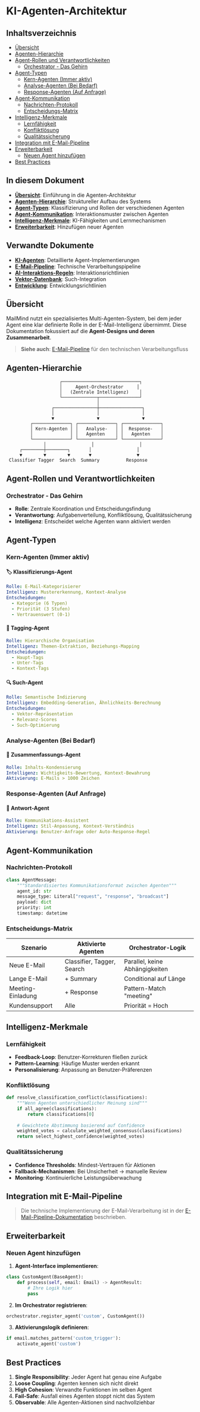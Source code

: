 # KI-Agenten-Architektur

## Inhaltsverzeichnis

- [Übersicht](#übersicht)
- [Agenten-Hierarchie](#agenten-hierarchie)
- [Agent-Rollen und Verantwortlichkeiten](#agent-rollen-und-verantwortlichkeiten)
  - [Orchestrator - Das Gehirn](#orchestrator---das-gehirn)
- [Agent-Typen](#agent-typen)
  - [Kern-Agenten (Immer aktiv)](#kern-agenten-immer-aktiv)
  - [Analyse-Agenten (Bei Bedarf)](#analyse-agenten-bei-bedarf)
  - [Response-Agenten (Auf Anfrage)](#response-agenten-auf-anfrage)
- [Agent-Kommunikation](#agent-kommunikation)
  - [Nachrichten-Protokoll](#nachrichten-protokoll)
  - [Entscheidungs-Matrix](#entscheidungs-matrix)
- [Intelligenz-Merkmale](#intelligenz-merkmale)
  - [Lernfähigkeit](#lernfähigkeit)
  - [Konfliktlösung](#konfliktlösung)
  - [Qualitätssicherung](#qualitätssicherung)
- [Integration mit E-Mail-Pipeline](#integration-mit-e-mail-pipeline)
- [Erweiterbarkeit](#erweiterbarkeit)
  - [Neuen Agent hinzufügen](#neuen-agent-hinzufügen)
- [Best Practices](#best-practices)

## In diesem Dokument

- **[Übersicht](#übersicht)**: Einführung in die Agenten-Architektur
- **[Agenten-Hierarchie](#agenten-hierarchie)**: Struktureller Aufbau des Systems
- **[Agent-Typen](#agent-typen)**: Klassifizierung und Rollen der verschiedenen Agenten
- **[Agent-Kommunikation](#agent-kommunikation)**: Interaktionsmuster zwischen Agenten
- **[Intelligenz-Merkmale](#intelligenz-merkmale)**: KI-Fähigkeiten und Lernmechanismen
- **[Erweiterbarkeit](#erweiterbarkeit)**: Hinzufügen neuer Agenten

## Verwandte Dokumente

- **[KI-Agenten](./ai-agents.md)**: Detaillierte Agent-Implementierungen
- **[E-Mail-Pipeline](./email-pipeline.md)**: Technische Verarbeitungspipeline
- **[AI-Interaktions-Regeln](./ai-interaction-rules.md)**: Interaktionsrichtlinien
- **[Vektor-Datenbank](./vector-database.md)**: Such-Integration
- **[Entwicklung](./DEVELOPMENT.md)**: Entwicklungsrichtlinien

## Übersicht

MailMind nutzt ein spezialisiertes Multi-Agenten-System, bei dem jeder Agent eine klar definierte Rolle in der E-Mail-Intelligenz übernimmt. Diese Dokumentation fokussiert auf die **Agent-Designs und deren Zusammenarbeit**.

> **Siehe auch**: [E-Mail-Pipeline](./email-pipeline.md) für den technischen Verarbeitungsfluss

## Agenten-Hierarchie

```
                    ┌─────────────────────────────┐
                    │     Agent-Orchestrator     │
                    │   (Zentrale Intelligenz)    │
                    └─────────────┬───────────────┘
                                  │
                 ┌────────────────┼────────────────┐
                 │                │                │
                 ▼                ▼                ▼
         ┌──────────────┐ ┌──────────────┐ ┌──────────────┐
         │ Kern-Agenten │ │   Analyse-   │ │  Response-   │
         │              │ │   Agenten    │ │   Agenten    │
         └──────────────┘ └──────────────┘ └──────────────┘
              │                 │                 │
     ┌────────┼────────┐       │                 │
     ▼        ▼        ▼       ▼                 ▼
 Classifier Tagger  Search  Summary          Response
```

## Agent-Rollen und Verantwortlichkeiten

### Orchestrator - Das Gehirn
- **Rolle**: Zentrale Koordination und Entscheidungsfindung
- **Verantwortung**: Aufgabenverteilung, Konfliktlösung, Qualitätssicherung
- **Intelligenz**: Entscheidet welche Agenten wann aktiviert werden

## Agent-Typen

### Kern-Agenten (Immer aktiv)

#### 🏷️ Klassifizierungs-Agent
```yaml
Rolle: E-Mail-Kategorisierer
Intelligenz: Mustererkennung, Kontext-Analyse
Entscheidungen:
  - Kategorie (6 Typen)
  - Priorität (3 Stufen)
  - Vertrauenswert (0-1)
```

#### 🔖 Tagging-Agent
```yaml
Rolle: Hierarchische Organisation
Intelligenz: Themen-Extraktion, Beziehungs-Mapping
Entscheidungen:
  - Haupt-Tags
  - Unter-Tags
  - Kontext-Tags
```

#### 🔍 Such-Agent
```yaml
Rolle: Semantische Indizierung
Intelligenz: Embedding-Generation, Ähnlichkeits-Berechnung
Entscheidungen:
  - Vektor-Repräsentation
  - Relevanz-Scores
  - Such-Optimierung
```

### Analyse-Agenten (Bei Bedarf)

#### 📝 Zusammenfassungs-Agent
```yaml
Rolle: Inhalts-Kondensierung
Intelligenz: Wichtigkeits-Bewertung, Kontext-Bewahrung
Aktivierung: E-Mails > 1000 Zeichen
```

### Response-Agenten (Auf Anfrage)

#### 💬 Antwort-Agent
```yaml
Rolle: Kommunikations-Assistent
Intelligenz: Stil-Anpassung, Kontext-Verständnis
Aktivierung: Benutzer-Anfrage oder Auto-Response-Regel
```

## Agent-Kommunikation

### Nachrichten-Protokoll

```python
class AgentMessage:
    """Standardisiertes Kommunikationsformat zwischen Agenten"""
    agent_id: str
    message_type: Literal["request", "response", "broadcast"]
    payload: dict
    priority: int
    timestamp: datetime
```

### Entscheidungs-Matrix

| Szenario | Aktivierte Agenten | Orchestrator-Logik |
|----------|-------------------|-------------------|
| Neue E-Mail | Classifier, Tagger, Search | Parallel, keine Abhängigkeiten |
| Lange E-Mail | + Summary | Conditional auf Länge |
| Meeting-Einladung | + Response | Pattern-Match "meeting" |
| Kundensupport | Alle | Priorität = Hoch |

## Intelligenz-Merkmale

### Lernfähigkeit
- **Feedback-Loop**: Benutzer-Korrekturen fließen zurück
- **Pattern-Learning**: Häufige Muster werden erkannt
- **Personalisierung**: Anpassung an Benutzer-Präferenzen

### Konfliktlösung
```python
def resolve_classification_conflict(classifications):
    """Wenn Agenten unterschiedlicher Meinung sind"""
    if all_agree(classifications):
        return classifications[0]
    
    # Gewichtete Abstimmung basierend auf Confidence
    weighted_votes = calculate_weighted_consensus(classifications)
    return select_highest_confidence(weighted_votes)
```

### Qualitätssicherung
- **Confidence Thresholds**: Mindest-Vertrauen für Aktionen
- **Fallback-Mechanismen**: Bei Unsicherheit → manuelle Review
- **Monitoring**: Kontinuierliche Leistungsüberwachung

## Integration mit E-Mail-Pipeline

> Die technische Implementierung der E-Mail-Verarbeitung ist in der [E-Mail-Pipeline-Dokumentation](./email-pipeline.md) beschrieben.

## Erweiterbarkeit

### Neuen Agent hinzufügen

1. **Agent-Interface implementieren**:
```python
class CustomAgent(BaseAgent):
    def process(self, email: Email) -> AgentResult:
        # Ihre Logik hier
        pass
```

2. **Im Orchestrator registrieren**:
```python
orchestrator.register_agent('custom', CustomAgent())
```

3. **Aktivierungslogik definieren**:
```python
if email.matches_pattern('custom_trigger'):
    activate_agent('custom')
```

## Best Practices

1. **Single Responsibility**: Jeder Agent hat genau eine Aufgabe
2. **Loose Coupling**: Agenten kennen sich nicht direkt
3. **High Cohesion**: Verwandte Funktionen im selben Agent
4. **Fail-Safe**: Ausfall eines Agenten stoppt nicht das System
5. **Observable**: Alle Agenten-Aktionen sind nachvollziehbar